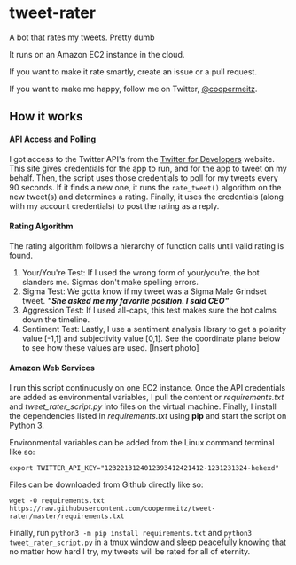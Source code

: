 # tweet-rater
A bot that rates my tweets. Pretty dumb

It runs on an Amazon EC2 instance in the cloud.

If you want to make it rate smartly, create an issue or a pull request.

If you want to make me happy, follow me on Twitter, [@coopermeitz](https://twitter.com/coopermeitz).
## How it works
#### API Access and Polling
I got access to the Twitter API's from the [Twitter for Developers](https://developer.twitter.com/en) website. This site gives credentials for the app to run, and for the app to tweet on my behalf.
Then, the script uses those credentials to poll for my tweets every 90 seconds. If it finds a new one, it runs the
`rate_tweet()` algorithm on the new tweet(s) and determines a rating. Finally, it uses the credentials (along with my account credentials) to post the rating as a reply.

#### Rating Algorithm
The rating algorithm follows a hierarchy of function calls until valid rating is found.
1. Your/You're Test: If I used the wrong form of your/you're, the bot slanders me. Sigmas don't make spelling errors. 
2. Sigma Test: We gotta know if my tweet was a Sigma Male Grindset tweet. _**"She asked me my favorite position. I said CEO"**_
3. Aggression Test: If I used all-caps, this test makes sure the bot calms down the timeline. 
4. Sentiment Test: Lastly, I use a sentiment analysis library to get a polarity value [-1,1] and subjectivity value [0,1]. See the coordinate plane below to see how these values are used. 
[Insert photo]
#### Amazon Web Services
I run this script continuously on one EC2 instance. Once the API credentials are added as environmental variables, I pull the content or *requirements.txt* and *tweet_rater_script.py* into files on the virtual machine. Finally, I install the dependencies listed in *requirements.txt* using **pip** and start the script on Python 3.

Environmental variables can be added from the Linux command terminal like so:

`export TWITTER_API_KEY="1232213124012393412421412-1231231324-hehexd"`

Files can be downloaded from Github directly like so:

`wget -O requirements.txt https://raw.githubusercontent.com/coopermeitz/tweet-rater/master/requirements.txt`

Finally, run `python3 -m pip install requirements.txt` and `python3 tweet_rater_script.py` in a tmux window and sleep peacefully knowing that no matter how hard I try,
my tweets will be rated for all of eternity.


